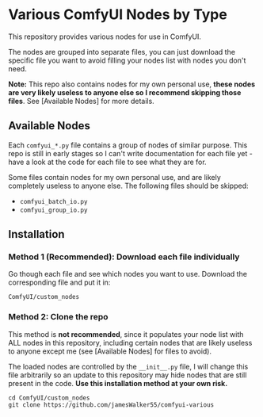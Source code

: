 # Various ComfyUI Nodes by Type

This repository provides various nodes for use in ComfyUI.

The nodes are grouped into separate files, you can just download the specific file you want to avoid filling your nodes list with nodes you don't need.

**Note:** This repo also contains nodes for my own personal use, **these nodes are very likely useless to anyone else so I recommend skipping those files**. See [Available Nodes] for more details.

## Available Nodes

Each `comfyui_*.py` file contains a group of nodes of similar purpose. This repo is still in early stages so I can't write documentation for each file yet - have a look at the code for each file to see what they are for.

Some files contain nodes for my own personal use, and are likely completely useless to anyone else. The following files should be skipped:

- `comfyui_batch_io.py`
- `comfyui_group_io.py`

## Installation

### Method 1 (Recommended): Download each file individually

Go though each file and see which nodes you want to use. Download the corresponding file and put it in:

```
ComfyUI/custom_nodes
```

### Method 2: Clone the repo

This method is **not recommended**, since it populates your node list with ALL nodes in this repository, including certain nodes that are likely useless to anyone except me (see [Available Nodes] for files to avoid).

The loaded nodes are controlled by the `__init__.py` file, I will change this file arbitrarily so an update to this repository may hide nodes that are still present in the code. **Use this installation method at your own risk.**

```
cd ComfyUI/custom_nodes
git clone https://github.com/jamesWalker55/comfyui-various
```
